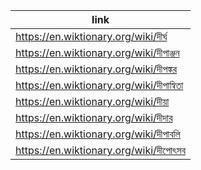 |link|
|----|
|https://en.wiktionary.org/wiki/দীর্ঘ|
|https://en.wiktionary.org/wiki/দীপাঞ্জন|
|https://en.wiktionary.org/wiki/দীপঙ্কর|
|https://en.wiktionary.org/wiki/দীপান্বিতা|
|https://en.wiktionary.org/wiki/দীয়া|
|https://en.wiktionary.org/wiki/দীদার|
|https://en.wiktionary.org/wiki/দীপাবলি|
|https://en.wiktionary.org/wiki/দীপোৎসব|
